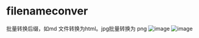 # filenameconver
批量转换后缀，如md 文件转换为html。jpg批量转换为 png
![image](https://user-images.githubusercontent.com/53111507/167138747-8bdfec42-8ee3-4323-8118-785d77eecc4d.png)
![image](https://user-images.githubusercontent.com/53111507/167138785-f76dce78-6dad-4a5e-a48c-aae578714885.png)
